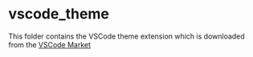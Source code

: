 # vscode_theme
This folder contains the VSCode theme extension which is downloaded from the [VSCode Market](https://marketplace.visualstudio.com/items?itemName=GitHub.github-vscode-theme)


